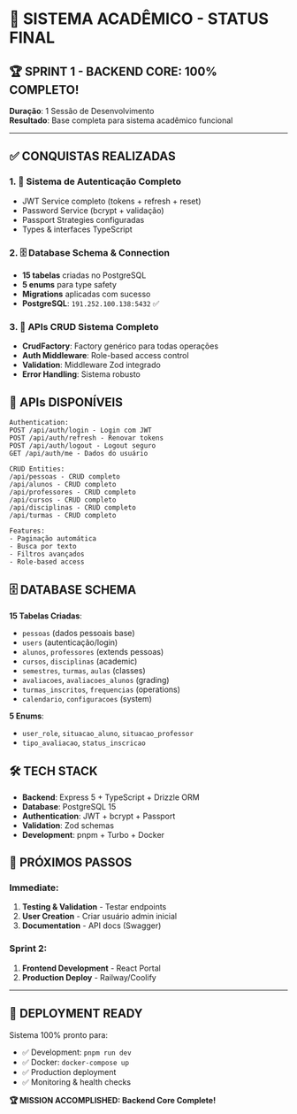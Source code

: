 # 🎉 SISTEMA ACADÊMICO - STATUS FINAL

## 🏆 SPRINT 1 - BACKEND CORE: 100% COMPLETO!

**Duração**: 1 Sessão de Desenvolvimento  
**Resultado**: Base completa para sistema acadêmico funcional

---

## ✅ CONQUISTAS REALIZADAS

### 1. 🔐 Sistema de Autenticação Completo
- JWT Service completo (tokens + refresh + reset)
- Password Service (bcrypt + validação)
- Passport Strategies configuradas
- Types & interfaces TypeScript

### 2. 🗄️ Database Schema & Connection
- **15 tabelas** criadas no PostgreSQL
- **5 enums** para type safety
- **Migrations** aplicadas com sucesso
- **PostgreSQL**: `191.252.100.138:5432` ✅

### 3. 🚀 APIs CRUD Sistema Completo
- **CrudFactory**: Factory genérico para todas operações
- **Auth Middleware**: Role-based access control
- **Validation**: Middleware Zod integrado
- **Error Handling**: Sistema robusto

## 📡 APIs DISPONÍVEIS

```
Authentication:
POST /api/auth/login - Login com JWT
POST /api/auth/refresh - Renovar tokens
POST /api/auth/logout - Logout seguro
GET /api/auth/me - Dados do usuário

CRUD Entities:
/api/pessoas - CRUD completo
/api/alunos - CRUD completo
/api/professores - CRUD completo
/api/cursos - CRUD completo
/api/disciplinas - CRUD completo
/api/turmas - CRUD completo

Features:
- Paginação automática
- Busca por texto
- Filtros avançados
- Role-based access
```

## 🗄️ DATABASE SCHEMA

**15 Tabelas Criadas**:
- `pessoas` (dados pessoais base)
- `users` (autenticação/login)
- `alunos`, `professores` (extends pessoas)
- `cursos`, `disciplinas` (academic)
- `semestres`, `turmas`, `aulas` (classes)
- `avaliacoes`, `avaliacoes_alunos` (grading)
- `turmas_inscritos`, `frequencias` (operations)
- `calendario`, `configuracoes` (system)

**5 Enums**:
- `user_role`, `situacao_aluno`, `situacao_professor`
- `tipo_avaliacao`, `status_inscricao`

## 🛠️ TECH STACK

- **Backend**: Express 5 + TypeScript + Drizzle ORM
- **Database**: PostgreSQL 15
- **Authentication**: JWT + bcrypt + Passport
- **Validation**: Zod schemas
- **Development**: pnpm + Turbo + Docker

## 🎯 PRÓXIMOS PASSOS

### Immediate:
1. **Testing & Validation** - Testar endpoints
2. **User Creation** - Criar usuário admin inicial
3. **Documentation** - API docs (Swagger)

### Sprint 2:
1. **Frontend Development** - React Portal
2. **Production Deploy** - Railway/Coolify

---

## 🚀 DEPLOYMENT READY

Sistema 100% pronto para:
- ✅ Development: `pnpm run dev`
- ✅ Docker: `docker-compose up`
- ✅ Production deployment
- ✅ Monitoring & health checks

**🏆 MISSION ACCOMPLISHED: Backend Core Complete!** 